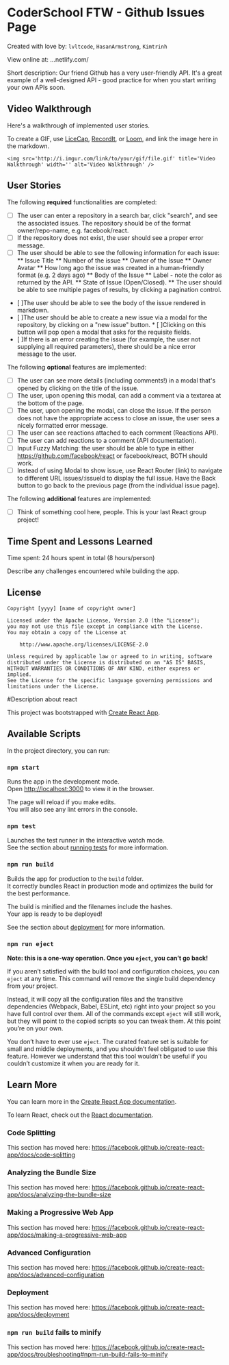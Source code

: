 # CoderSchool FTW - Github Issues Page

Created with love by: `lvltcode`, `HasanArmstrong`, `Kimtrinh`
  
View online at: ...netlify.com/
  
Short description: Our friend Github has a very user-friendly API. It's a great example of a well-designed API - good practice for when you start writing your own APIs soon.

## Video Walkthrough

Here's a walkthrough of implemented user stories.

To create a GIF, use [LiceCap](http://www.cockos.com/licecap/), [RecordIt](http://www.recordit.co), or [Loom](http://www.useloom.com), and link the image here in the markdown.

```
<img src='http://i.imgur.com/link/to/your/gif/file.gif' title='Video Walkthrough' width='' alt='Video Walkthrough' />
```

## User Stories

The following **required** functionalities are completed:

* [ ] The user can enter a repository in a search bar, click "search", and see the associated issues. The repository should be of the format owner/repo-name, e.g. facebook/react.
* [ ] If the repository does not exist, the user should see a proper error message.
* [ ] The user should be able to see the following information for each issue:
** Issue Title
** Number of the issue
** Owner of the Issue
** Owner Avatar
** How long ago the issue was created in a human-friendly format (e.g. 2 days ago)
** Body of the Issue
** Label - note the color as returned by the API.
** State of Issue (Open/Closed).
** The user should be able to see multiple pages of results, by clicking a pagination control.

* [ ]The user should be able to see the body of the issue rendered in markdown.
* [ ]The user should be able to create a new issue via a modal for the repository, by clicking on a "new issue" button. * [ ]Clicking on this button will pop open a modal that asks for the requisite fields.
* [ ]If there is an error creating the issue (for example, the user not supplying all required parameters), there should be a nice error message to the user.


The following **optional** features are implemented:

* [ ] The user can see more details (including comments!) in a modal that's opened by clicking on the title of the issue.
* [ ] The user, upon opening this modal, can add a comment via a textarea at the bottom of the page.
* [ ] The user, upon opening the modal, can close the issue. If the person does not have the appropriate access to close an issue, the user sees a nicely formatted error message.
* [ ] The user can see reactions attached to each comment (Reactions API).
* [ ] The user can add reactions to a comment (API documentation).
* [ ] Input Fuzzy Matching: the user should be able to type in either https://github.com/facebook/react or facebook/react, BOTH should work.
* [ ] Instead of using Modal to show issue, use React Router (link) to navigate to different URL issues/:issueId to display the full issue. Have the Back button to go back to the previous page (from the individual issue page).

The following **additional** features are implemented:

* [ ] Think of something cool here, people. This is your last React group project!


## Time Spent and Lessons Learned

Time spent: 24 hours spent in total (8 hours/person)

Describe any challenges encountered while building the app.

## License

    Copyright [yyyy] [name of copyright owner]

    Licensed under the Apache License, Version 2.0 (the "License");
    you may not use this file except in compliance with the License.
    You may obtain a copy of the License at

        http://www.apache.org/licenses/LICENSE-2.0

    Unless required by applicable law or agreed to in writing, software
    distributed under the License is distributed on an "AS IS" BASIS,
    WITHOUT WARRANTIES OR CONDITIONS OF ANY KIND, either express or implied.
    See the License for the specific language governing permissions and
    limitations under the License.

#Description about react

This project was bootstrapped with [Create React App](https://github.com/facebook/create-react-app).

## Available Scripts

In the project directory, you can run:

### `npm start`

Runs the app in the development mode.<br>
Open [http://localhost:3000](http://localhost:3000) to view it in the browser.

The page will reload if you make edits.<br>
You will also see any lint errors in the console.

### `npm test`

Launches the test runner in the interactive watch mode.<br>
See the section about [running tests](https://facebook.github.io/create-react-app/docs/running-tests) for more information.

### `npm run build`

Builds the app for production to the `build` folder.<br>
It correctly bundles React in production mode and optimizes the build for the best performance.

The build is minified and the filenames include the hashes.<br>
Your app is ready to be deployed!

See the section about [deployment](https://facebook.github.io/create-react-app/docs/deployment) for more information.

### `npm run eject`

**Note: this is a one-way operation. Once you `eject`, you can’t go back!**

If you aren’t satisfied with the build tool and configuration choices, you can `eject` at any time. This command will remove the single build dependency from your project.

Instead, it will copy all the configuration files and the transitive dependencies (Webpack, Babel, ESLint, etc) right into your project so you have full control over them. All of the commands except `eject` will still work, but they will point to the copied scripts so you can tweak them. At this point you’re on your own.

You don’t have to ever use `eject`. The curated feature set is suitable for small and middle deployments, and you shouldn’t feel obligated to use this feature. However we understand that this tool wouldn’t be useful if you couldn’t customize it when you are ready for it.

## Learn More

You can learn more in the [Create React App documentation](https://facebook.github.io/create-react-app/docs/getting-started).

To learn React, check out the [React documentation](https://reactjs.org/).

### Code Splitting

This section has moved here: https://facebook.github.io/create-react-app/docs/code-splitting

### Analyzing the Bundle Size

This section has moved here: https://facebook.github.io/create-react-app/docs/analyzing-the-bundle-size

### Making a Progressive Web App

This section has moved here: https://facebook.github.io/create-react-app/docs/making-a-progressive-web-app

### Advanced Configuration

This section has moved here: https://facebook.github.io/create-react-app/docs/advanced-configuration

### Deployment

This section has moved here: https://facebook.github.io/create-react-app/docs/deployment

### `npm run build` fails to minify

This section has moved here: https://facebook.github.io/create-react-app/docs/troubleshooting#npm-run-build-fails-to-minify
